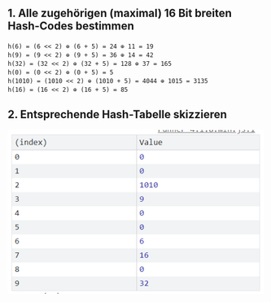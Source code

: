 ## 1. Alle zugehörigen (maximal) 16 Bit breiten Hash-Codes bestimmen

``h(6) = (6 << 2) ⊕ (6 + 5) = 24 ⊕ 11 = 19``\
``h(9) = (9 << 2) ⊕ (9 + 5) = 36 ⊕ 14 = 42``\
``h(32) = (32 << 2) ⊕ (32 + 5) = 128 ⊕ 37 = 165``\
``h(0) = (0 << 2) ⊕ (0 + 5) = 5``\
``h(1010) = (1010 << 2) ⊕ (1010 + 5) = 4044 ⊕ 1015 = 3135``\
``h(16) = (16 << 2) ⊕ (16 + 5) = 85``

## 2. Entsprechende Hash-Tabelle skizzieren

![img.png](img.png)